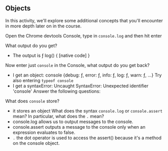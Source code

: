 ## Objects

In this activity, we'll explore some additional concepts that you'll encounter in more depth later on in the course.

Open the Chrome devtools Console, type in `console.log` and then hit enter

What output do you get?
- The output is ƒ log() { [native code] }

Now enter just `console` in the Console, what output do you get back?
- I get an object: console {debug: ƒ, error: ƒ, info: ƒ, log: ƒ, warn: ƒ, …}
Try also entering `typeof console`
- I get a syntaxError: Uncaught SyntaxError: Unexpected identifier 'console'
Answer the following questions:

What does `console` store?
- it stores an object
What does the syntax `console.log` or `console.assert` mean? In particular, what does the `.` mean?
- console.log allows us to output messages to the console.
- console.assert outputs a message to the console only when an expression evaluates to false.
- `.` the dot operator is used to access the assert() because it's a method on the console object.
